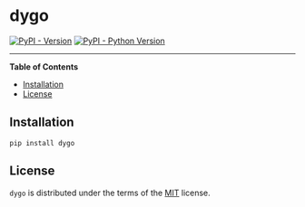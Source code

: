 # dygo

[![PyPI - Version](https://img.shields.io/pypi/v/dygo.svg)](https://pypi.org/project/dygo)
[![PyPI - Python Version](https://img.shields.io/pypi/pyversions/dygo.svg)](https://pypi.org/project/dygo)

-----

**Table of Contents**

- [Installation](#installation)
- [License](#license)

## Installation

```console
pip install dygo
```

## License

`dygo` is distributed under the terms of the [MIT](https://spdx.org/licenses/MIT.html) license.
